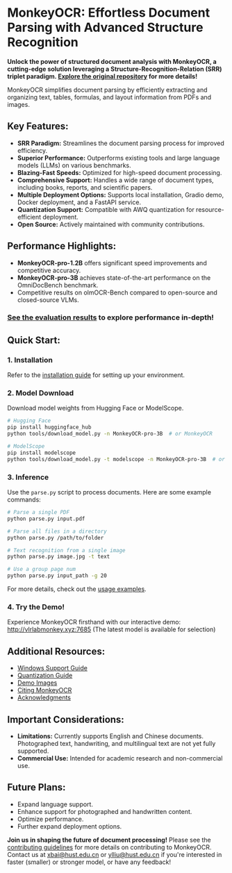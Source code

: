 # MonkeyOCR: Effortless Document Parsing with Advanced Structure Recognition

**Unlock the power of structured document analysis with MonkeyOCR, a cutting-edge solution leveraging a Structure-Recognition-Relation (SRR) triplet paradigm.  [Explore the original repository](https://github.com/Yuliang-Liu/MonkeyOCR) for more details!**

MonkeyOCR simplifies document parsing by efficiently extracting and organizing text, tables, formulas, and layout information from PDFs and images.  

## Key Features:

*   **SRR Paradigm:**  Streamlines the document parsing process for improved efficiency.
*   **Superior Performance:** Outperforms existing tools and large language models (LLMs) on various benchmarks.
*   **Blazing-Fast Speeds:** Optimized for high-speed document processing.
*   **Comprehensive Support:** Handles a wide range of document types, including books, reports, and scientific papers.
*   **Multiple Deployment Options:**  Supports local installation, Gradio demo, Docker deployment, and a FastAPI service.
*   **Quantization Support:** Compatible with AWQ quantization for resource-efficient deployment.
*   **Open Source:** Actively maintained with community contributions.

## Performance Highlights:

*   **MonkeyOCR-pro-1.2B** offers significant speed improvements and competitive accuracy.
*   **MonkeyOCR-pro-3B** achieves state-of-the-art performance on the OmniDocBench benchmark.
*   Competitive results on olmOCR-Bench compared to open-source and closed-source VLMs.

### [See the evaluation results](https://github.com/Yuliang-Liu/MonkeyOCR#benchmark-results) to explore performance in-depth!

## Quick Start:

### 1. Installation

Refer to the [installation guide](https://github.com/Yuliang-Liu/MonkeyOCR/blob/main/docs/install_cuda_pp.md#install-with-cuda-support) for setting up your environment.

### 2. Model Download

Download model weights from Hugging Face or ModelScope.

```bash
# Hugging Face
pip install huggingface_hub
python tools/download_model.py -n MonkeyOCR-pro-3B  # or MonkeyOCR

# ModelScope
pip install modelscope
python tools/download_model.py -t modelscope -n MonkeyOCR-pro-3B  # or MonkeyOCR
```

### 3. Inference

Use the `parse.py` script to process documents.  Here are some example commands:

```bash
# Parse a single PDF
python parse.py input.pdf

# Parse all files in a directory
python parse.py /path/to/folder

# Text recognition from a single image
python parse.py image.jpg -t text

# Use a group page num
python parse.py input_path -g 20
```

For more details, check out the [usage examples](https://github.com/Yuliang-Liu/MonkeyOCR#quick-start).

### 4. Try the Demo!

Experience MonkeyOCR firsthand with our interactive demo:  http://vlrlabmonkey.xyz:7685 (The latest model is available for selection)

## Additional Resources:

*   [Windows Support Guide](docs/windows_support.md)
*   [Quantization Guide](docs/Quantization.md)
*   [Demo Images](https://github.com/Yuliang-Liu/MonkeyOCR#visualization-demo)
*   [Citing MonkeyOCR](https://github.com/Yuliang-Liu/MonkeyOCR#citing-monkeyocr)
*   [Acknowledgments](https://github.com/Yuliang-Liu/MonkeyOCR#acknowledgments)

## Important Considerations:

*   **Limitations:**  Currently supports English and Chinese documents. Photographed text, handwriting, and multilingual text are not yet fully supported.
*   **Commercial Use:**  Intended for academic research and non-commercial use.

## Future Plans:

*   Expand language support.
*   Enhance support for photographed and handwritten content.
*   Optimize performance.
*   Further expand deployment options.

**Join us in shaping the future of document processing!**  Please see the [contributing guidelines](CONTRIBUTING.md) for more details on contributing to MonkeyOCR.  Contact us at xbai@hust.edu.cn or ylliu@hust.edu.cn if you're interested in faster (smaller) or stronger model, or have any feedback!